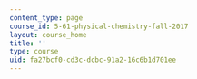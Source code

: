 ```yaml
---
content_type: page
course_id: 5-61-physical-chemistry-fall-2017
layout: course_home
title: ''
type: course
uid: fa27bcf0-cd3c-dcbc-91a2-16c6b1d701ee
---
```

